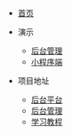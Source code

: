 * [首页]()
* 演示
  * [后台管理](README?id=调试)
  * [小程序端](README?id=单元测试)

* 项目地址
  * [后台平台](https://github.com/Jackson0714/PassJava-Platform)
  * [后台管理](https://github.com/Jackson0714/PassJava-Portal)
  * [学习教程](https://github.com/Jackson0714/PassJava-Learning)
